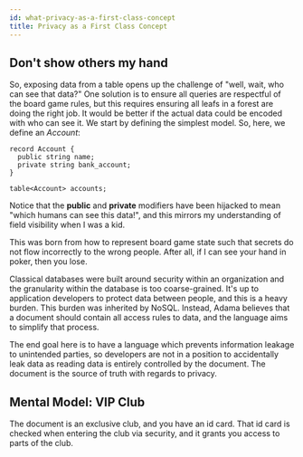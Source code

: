 ```yaml
---
id: what-privacy-as-a-first-class-concept
title: Privacy as a First Class Concept
---
```


Don't show others my hand
-------------------------

So, exposing data from a table opens up the challenge of "well, wait, who can see that data?" One solution is to ensure all queries are respectful of the board game rules, but this requires ensuring all leafs in a forest are doing the right job. It would be better if the actual data could be encoded with who can see it. We start by defining the simplest model. So, here, we define an *Account*:

```adama
record Account {
  public string name;
  private string bank_account;
}

table<Account> accounts;
```

Notice that the **public** and **private** modifiers have been hijacked to mean "which humans can see this data!", and this mirrors my understanding of field visibility when I was a kid.

This was born from how to represent board game state such that secrets do not flow incorrectly to the wrong people. After all, if I can see your hand in poker, then you lose.

Classical databases were built around security within an organization and the granularity within the database is too coarse-grained. It's up to application developers to protect data between people, and this is a heavy burden. This burden was inherited by NoSQL. Instead, Adama believes that a document should contain all access rules to data, and the language aims to simplify that process.

The end goal here is to have a language which prevents information leakage to unintended parties, so developers are not in a position to accidentally leak data as reading data is entirely controlled by the document. The document is the source of truth with regards to privacy.


Mental Model: VIP Club
------------------------------------------
The document is an exclusive club, and you have an id card. That id card is checked when entering the club via security, and it grants you access to parts of the club.
